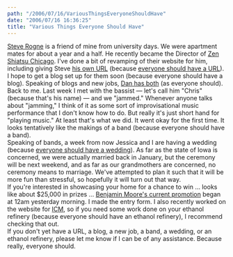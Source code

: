 ```yaml
---
path: "/2006/07/16/VariousThingsEveryoneShouldHave" 
date: "2006/07/16 16:36:25" 
title: "Various Things Everyone Should Have" 
---
```

<a href="http://www.zenshiatsuchicago.org/people/steve_rogne/">Steve Rogne</a> is a friend of mine from university days. We were apartment mates for about a year and a half. He recently became the Director of <a href="http://www.zenshiatsuchicago.org/">Zen Shiatsu Chicago</a>. I've done a bit of revamping of their website for him, including giving Steve <a href="http://www.zenshiatsuchicago.org/people/steve_rogne/">his own URL</a> (because <a href="http://dig.csail.mit.edu/breadcrumbs/node/71">everyone should have a URL</a>). I hope to get a blog set up for them soon (because everyone should have a blog). Speaking of blogs and new jobs, <a href="http://bookowl.blogspot.com/2006/07/flash-of-news.html">Dan has both</a> (as everyone should).<br>Back to me. Last week I met with the bassist &#8212; let's call him "Chris" (because that's his name) &#8212; and we "jammed." Whenever anyone talks about "jamming," I think of it as some sort of improvisational music performance that I don't know how to do. But really it's just short hand for "playing music." At least that's what we did. It went okay for the first time. It looks tentatively like the makings of a band (because everyone should have a band).<br>Speaking of bands, a week from now Jessica and I are having a wedding (because <a href="http://www.hrc.org/Template.cfm?Section=Center&amp;Template=/TaggedPage/TaggedPageDisplay.cfm&amp;TPLID=63&amp;ContentID=17353">everyone should have a wedding</a>). As far as the state of Iowa is concerned, we were actually married back in January, but the ceremony will be next weekend, and as far as our grandmothers are concerned, no ceremony means to marriage. We've attempted to plan it such that it will be more fun than stressful, so hopefully it will turn out that way.<br>If you're interested in showcasing your home for a chance to win &#8230; looks like about $25,000 in prizes &#8230; <a href="http://promotions.benjaminmoore.com/">Benjamin Moore's current promotion</a> began at 12am yesterday morning. I made the entry form. I also recently worked on the website for <a href="http://www.icminc.com/">ICM</a>, so if you need some work done on your ethanol refinery (because everyone should have an ethanol refinery), I recommend checking that out.<br>If you don't yet have a URL, a blog, a new job, a band, a wedding, or an ethanol refinery, please let me know if I can be of any assistance. Because really, everyone should.